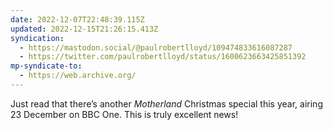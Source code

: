 ```yaml
---
date: 2022-12-07T22:48:39.115Z
updated: 2022-12-15T21:26:15.413Z
syndication:
  - https://mastodon.social/@paulrobertlloyd/109474833616087287
  - https://twitter.com/paulrobertlloyd/status/1600623663425851392
mp-syndicate-to:
  - https://web.archive.org/
---
```

Just read that there’s another _Motherland_ Christmas special this year, airing 23 December on BBC One. This is truly excellent news!
